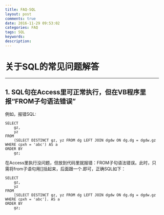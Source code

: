```yaml
---
title: FAQ-SQL
layout: post
comments: true
date: 2016-11-29 09:53:02
categories: FAQ
tags: SQL
keywords:
description:
---
```

# 关于SQL的常见问题解答

------

## 1. SQL句在Access里可正常执行，但在VB程序里报“FROM子句语法错误”

例如，报错SQL:
```
SELECT
	gz,
	yz
FROM
	(SELECT DISTINCT gz, yz FROM dg LEFT JOIN dgdw ON dg.dg = dgdw.gz WHERE cpxh = 'abc') AS a
ORDER BY
	gz;
```
在Access里执行没问题，但放到代码里就报错：FROM子句语法错误。此时，只需将from子语句用[]括起来，后面跟一个.即可，正确SQL如下：
<!-- more -->
```
SELECT
	gz,
	yz
FROM
	[SELECT DISTINCT gz, yz FROM dg LEFT JOIN dgdw ON dg.dg = dgdw.gz WHERE cpxh = 'abc']. AS a
ORDER BY
	gz;
```